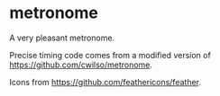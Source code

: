 # metronome
A very pleasant metronome.

Precise timing code comes from a modified version of https://github.com/cwilso/metronome.

Icons from https://github.com/feathericons/feather.
